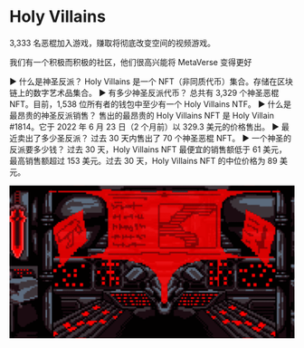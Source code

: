 # Holy Villains

3,333 名恶棍加入游戏，赚取将彻底改变空间的视频游戏。

我们有一个积极而积极的社区，他们很高兴能将 MetaVerse 变得更好

▶ 什么是神圣反派？
Holy Villains 是一个 NFT（非同质代币）集合。存储在区块链上的数字艺术品集合。
▶ 有多少神圣反派代币？
总共有 3,329 个神圣恶棍 NFT。目前，1,538 位所有者的钱包中至少有一个 Holy Villains NTF。
▶ 什么是最昂贵的神圣反派销售？
售出的最昂贵的 Holy Villains NFT 是 Holy Villain #1814。它于 2022 年 6 月 23 日（2 个月前）以 329.3 美元的价格售出。
▶ 最近卖出了多少圣反派？
过去 30 天内售出了 70 个神圣恶棍 NFT。
▶ 一个神圣的反派要多少钱？
过去 30 天，Holy Villains NFT 最便宜的销售额低于 61 美元，最高销售额超过 153 美元。过去 30 天，Holy Villains NFT 的中位价格为 89 美元。

![nft](01.png)
